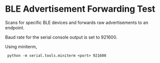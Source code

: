 BLE Advertisement Forwarding Test
=================================

Scans for specific BLE devices and forwards raw advertisements to an endpoint.

Baud rate for the serial console output is set to 921600. 

Using miniterm,

     python -m serial.tools.miniterm <port> 921600